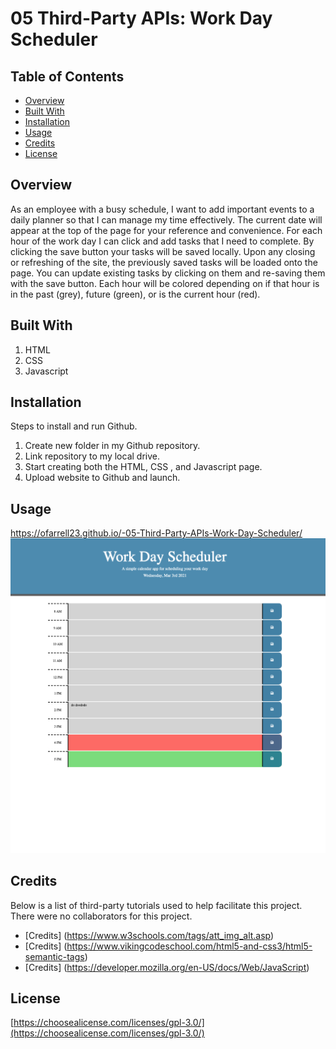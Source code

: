 # 05 Third-Party APIs: Work Day Scheduler

## Table of Contents

* [Overview](#overview)
* [Built With](#builtwith)
* [Installation](#installation)
* [Usage](#usage)
* [Credits](#credits)
* [License](#license)

## Overview
As an employee with a busy schedule, I want to add important events to a daily planner so that I can manage my time effectively. The current date will appear at the top of the page for your reference and convenience. For each hour of the work day I can click and add tasks that I need to complete. By clicking the save button your tasks will be saved locally. Upon any closing or refreshing of the site, the previously saved tasks will be loaded onto the page. You can update existing tasks by clicking on them and re-saving them with the save button. Each hour will be colored depending on if that hour is in the past (grey), future (green), or is the current hour (red).

## Built With
1. HTML
2. CSS
3. Javascript

## Installation
Steps to install and run Github.

1. Create new folder in my Github repository.
2. Link repository to my local drive.
3. Start creating both the HTML, CSS , and Javascript page.
4. Upload website to Github and launch.

## Usage 
https://ofarrell23.github.io/-05-Third-Party-APIs-Work-Day-Scheduler/
![alt.text](./assets/images/Schedule.png)


## Credits

Below is a list of third-party tutorials used to help facilitate this project. There were no collaborators for this project.

* [Credits] (https://www.w3schools.com/tags/att_img_alt.asp)
* [Credits] (https://www.vikingcodeschool.com/html5-and-css3/html5-semantic-tags)
* [Credits] (https://developer.mozilla.org/en-US/docs/Web/JavaScript)

## License

[https://choosealicense.com/licenses/gpl-3.0/](https://choosealicense.com/licenses/gpl-3.0/) 

